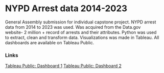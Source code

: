 # NYPD Arrest data 2014-2023
General Assembly submission for individual capstone project.
NYPD arrest data from 2014 to 2023 was used. Was acquired from the Data.gov website-
2 million + record of arrests and their attributes.
Python was used to extract, clean and transform data.
Visualizations was made in Tableau. All dashboards are available on Tableau Public.

### Links
[Tableau Public: Dashboard 1](https://public.tableau.com/app/profile/rachalle.ann.olila/viz/NYPDCrimeAnalysis_17166542152180/Dashboard1)
[Tableau Public: Dashboard 2](https://public.tableau.com/app/profile/rachalle.ann.olila/viz/NYPDCrimeAnalysisprecinct/Dashboard2)

